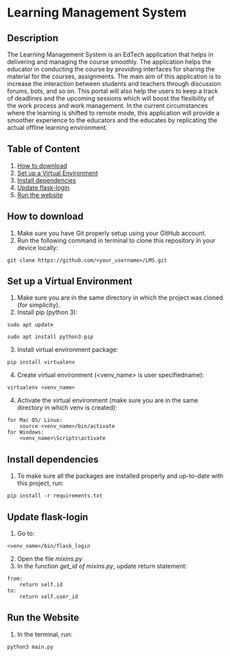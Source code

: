 # Learning Management System


## Description
The Learning Management System is an EdTech application that helps in delivering and managing the course smoothly. The application helps the educator in conducting the course by providing interfaces for sharing the material for the courses, assignments. The main aim of this application is to increase the interaction between students and teachers through discussion forums, bots, and so on. This portal will also help the users to keep a track of deadlines and the upcoming sessions which will boost the flexibility of the work process and work management. In the current circumstances where the learning is shifted to remote mode, this application will provide a smoother experience to the educators and the educates by replicating the actual offline learning environment.


## Table of Content
1. [ How to download ](#run)
2. [ Set up  a Virtual Environment ](#venv)
3. [ Install dependencies ](#usage)
4. [ Update flask-login ](#update)
5. [ Run the website ](#start)

<a name="run"></a>
## How to download
1. Make sure you have Git properly setup using your GitHub account.
2. Run the following command in terminal to clone this repository in your device locally:
```
git clone https://github.com/<your_username>/LMS.git
```

<a name="venv"></a>
## Set up  a Virtual Environment
1. Make sure you are in the same directory in which the project was cloned (for simplicity).
2. Install pip (python 3):
```
sudo apt update
```
```
sudo apt install python3-pip
```
3. Install virtual environment package:
```
pip install virtualenv
```
4. Create virtual environment (<venv_name> is user specifiedname):
```
virtualenv <venv_name>
```
4. Activate the virtual environment (make sure you are in the same directory in which venv is created):
```
for Mac OS/ Linux:
    source <venv_name>/bin/activate
for Windows:
    <venv_name>\Scripts\activate
```

<a name="Install dependencies"></a>
## Install dependencies
1. To make sure all the packages are installed properly and up-to-date with this project, run:
```
pip install -r requirements.txt
```

<a name="update"></a>
## Update flask-login
1. Go to:
```
<venv_name>/bin/flask_login
```
2. Open the file _mixins.py_
3. In the function *_get_id_ of _mixins.py_*, update return statement:
```
from:
    return self.id
to:
    return self.user_id
```


<a name="start"></a>
## Run the Website
1. In the terminal, run:
```
python3 main.py
```
